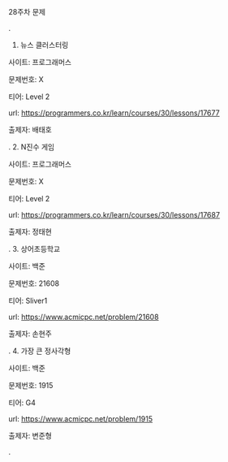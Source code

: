 
28주차 문제





.
1. 뉴스 클러스터링

사이트: 프로그래머스

문제번호: X

티어: Level 2

url: https://programmers.co.kr/learn/courses/30/lessons/17677

출제자: 배태호



.
2. N진수 게임

사이트: 프로그래머스

문제번호: X

티어: Level 2

url: https://programmers.co.kr/learn/courses/30/lessons/17687

출제자: 정태현



.
3. 상어초등학교

사이트: 백준

문제번호: 21608

티어: Sliver1

url: https://www.acmicpc.net/problem/21608

출제자: 손현주



.
4. 가장 큰 정사각형

사이트: 백준

문제번호: 1915

티어: G4

url: https://www.acmicpc.net/problem/1915

출제자: 변준형


.
